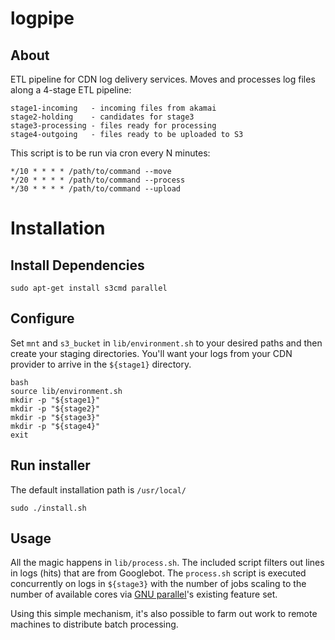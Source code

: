 # logpipe
## About
ETL pipeline for CDN log delivery services. Moves and processes log files
along a 4-stage ETL pipeline:

    stage1-incoming   - incoming files from akamai
    stage2-holding    - candidates for stage3
    stage3-processing - files ready for processing
    stage4-outgoing   - files ready to be uploaded to S3

This script is to be run via cron every N minutes:

    */10 * * * * /path/to/command --move
    */20 * * * * /path/to/command --process
    */30 * * * * /path/to/command --upload

# Installation
## Install Dependencies

    sudo apt-get install s3cmd parallel

## Configure

Set `mnt` and `s3_bucket` in `lib/environment.sh` to your desired paths and
then create your staging directories. You'll want your logs from your CDN
provider to arrive in the `${stage1}` directory.

    bash
    source lib/environment.sh
    mkdir -p "${stage1}"
    mkdir -p "${stage2}"
    mkdir -p "${stage3}"
    mkdir -p "${stage4}"
    exit

## Run installer

The default installation path is `/usr/local/`

    sudo ./install.sh

## Usage
All the magic happens in `lib/process.sh`. The included script filters out
lines in logs (hits) that are from Googlebot. The `process.sh` script is
executed concurrently on logs in `${stage3}` with the number of jobs scaling
to the number of available cores via
[GNU parallel](http://www.gnu.org/software/parallel/)'s existing feature set.

Using this simple mechanism, it's also possible to farm out work to remote
machines to distribute batch processing.
